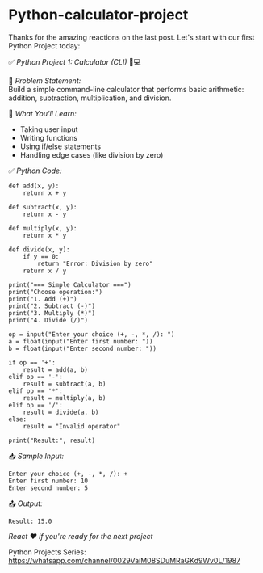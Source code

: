# Python-calculator-project
Thanks for the amazing reactions on the last post. Let's start with our first Python Project today:

✅ *Python Project 1: Calculator (CLI)* 🔢💻

📌 *Problem Statement:*  
Build a simple command-line calculator that performs basic arithmetic: addition, subtraction, multiplication, and division.

🧠 *What You'll Learn:*  
- Taking user input  
- Writing functions  
- Using if/else statements  
- Handling edge cases (like division by zero)

✅ *Python Code:*
``` 
def add(x, y):
    return x + y

def subtract(x, y):
    return x - y

def multiply(x, y):
    return x * y

def divide(x, y):
    if y == 0:
        return "Error: Division by zero"
    return x / y

print("=== Simple Calculator ===")
print("Choose operation:")
print("1. Add (+)")
print("2. Subtract (-)")
print("3. Multiply (*)")
print("4. Divide (/)")

op = input("Enter your choice (+, -, *, /): ")
a = float(input("Enter first number: "))
b = float(input("Enter second number: "))

if op == '+':
    result = add(a, b)
elif op == '-':
    result = subtract(a, b)
elif op == '*':
    result = multiply(a, b)
elif op == '/':
    result = divide(a, b)
else:
    result = "Invalid operator"

print("Result:", result)
```

📥 *Sample Input:*  
```
Enter your choice (+, -, *, /): +
Enter first number: 10  
Enter second number: 5  
```

📤 *Output:*  
```
Result: 15.0
```

*React ❤️ if you're ready for the next project*

Python Projects Series: https://whatsapp.com/channel/0029VaiM08SDuMRaGKd9Wv0L/1987
